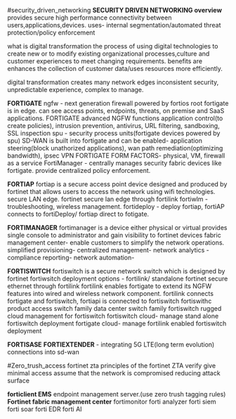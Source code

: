 #security_driven_networking
__SECURITY DRIVEN NETWORKING overview__
provides secure high performance connectivity between users,applications,devices.
uses- internal segmentation/automated threat protection/policy enforcement

what is digital transformation
the process of using digital technologies to create new or to modify existing organizational processes,culture and customer experiences to meet changing requirements.
benefits are enhances the collection of customer data/uses resources more efficiently. 

digital transformation creates many network edges inconsistent security, unpredictable experience, complex to manage.

__FORTIGATE__
ngfw - next generation firewall
powered by fortios
root fortigate is in edge.
can see access points, endpoints, threats, on premise and SaaS applications.
FORTIGATE advanced NGFW functions
application control(to create policies), intrusion prevention, antivirus, URL filtering, sandboxing, SSL inspection
spu - security process units(fortigate devices powered by spu)
SD-WAN is built into fortigate and can be enabled- application steering(block unathorized applications), wan path remediation(optimizing bandwidth), ipsec VPN
FORTIGATE FORM FACTORS- physical, VM, firewall as a service
FortiManager - centrally manages security fabric devices like fortigate. provide centralized policy enforcement. 

__FORTIAP__
fortiap is a secure access point device designed and produced by fortinet that allows users to access the network using wifi technologies.
secure LAN edge.
fortinet secure lan edge through fortilink
fortiwlm - troubleshooting, wireless management.
fortideploy - deploy fortiap, fortiAP connects to fortiDeploy/ fortiap direct to fotigate.

__FORTIMANAGER__
fortimanager is a device either physical or virtual provides single console to administrator and gain visibility to fortinet devices
fabric management center- enable customers to simplify the network operations.
	simplified provisioning- 
	centralized management-
	network analytics -
	compliance reporting-
	network automation-

__FORTISWITCH__
fortiswitch is a secure network switch which is designed by fortinet
fortiwsitch deployment options - fortilink/ standalone
fortinet secure ethernet through fortilink
fortilink enables fortigate to extend its NGFW features into wired and wireless network component. 
fortilink connects fortigate and fortiswitch, fortiapi is connected to fortiswitch
fortiswithc product
	access switch family
	data center switch family
	fortiswitch rugged
cloud management for fortiswitch
	fortiswitch cloud- manage stand alone fortiswitch deployment
	fortigate cloud- manage fortilink enabled fortiswitch deployment

__FORTISASE__
__FORTIEXTENDER__ - integrating 5G LTE(long term evolution) connections into sd-wan

#Zero_trush_access
fortinet zta
principles of the fortinet ZTA
	verify
	give minimal access
	assume that the network is compromised
reducing attack surface

__forticlient EMS__ endpoint management server.(use zero trush tagging rules)
__Fortinet fabric management center__
	fortimonitor
	forti analyzer
	forti siem
	forti soar
	forti EDR
	forti AI



